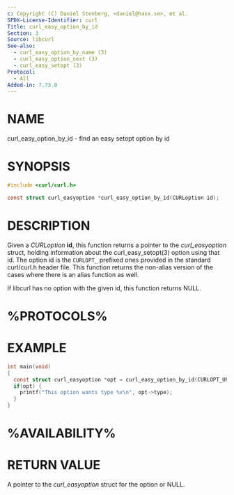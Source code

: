 ```yaml
---
c: Copyright (C) Daniel Stenberg, <daniel@haxx.se>, et al.
SPDX-License-Identifier: curl
Title: curl_easy_option_by_id
Section: 3
Source: libcurl
See-also:
  - curl_easy_option_by_name (3)
  - curl_easy_option_next (3)
  - curl_easy_setopt (3)
Protocol:
  - All
Added-in: 7.73.0
---
```


# NAME

curl_easy_option_by_id - find an easy setopt option by id

# SYNOPSIS

~~~c
#include <curl/curl.h>

const struct curl_easyoption *curl_easy_option_by_id(CURLoption id);
~~~

# DESCRIPTION

Given a *CURLoption* **id**, this function returns a pointer to the
*curl_easyoption* struct, holding information about the curl_easy_setopt(3)
option using that id. The option id is the `CURLOPT_` prefixed ones provided
in the standard curl/curl.h header file. This function returns the non-alias
version of the cases where there is an alias function as well.

If libcurl has no option with the given id, this function returns NULL.

# %PROTOCOLS%

# EXAMPLE

~~~c
int main(void)
{
  const struct curl_easyoption *opt = curl_easy_option_by_id(CURLOPT_URL);
  if(opt) {
    printf("This option wants type %x\n", opt->type);
  }
}
~~~

# %AVAILABILITY%

# RETURN VALUE

A pointer to the *curl_easyoption* struct for the option or NULL.
